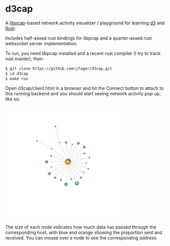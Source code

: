 # d3cap

A [libpcap]-based network activity visualizer / playground for learning [d3] and [Rust].

[libpcap]: http://www.tcpdump.org/
[d3]: http://d3js.org/
[rust]: http://www.rust-lang.org/

Includes half-assed rust bindings for libpcap and a quarter-assed rust websocket server implementation.

To run, you need libpcap installed and a recent rust compiler (I try to track rust master), then:

    $ git clone https://github.com/jfager/d3cap.git
    $ cd d3cap
    $ make run

Open d3cap/client.html in a browser and hit the Connect button to attach to this running backend and you should start seeing network activity pop up, like so:

![](d3cap.png "d3cap")

The size of each node indicates how much data has passed through the corresponding host, with blue and orange showing the proportion sent and received.  You can mouse over a node to see the corresponding address.
